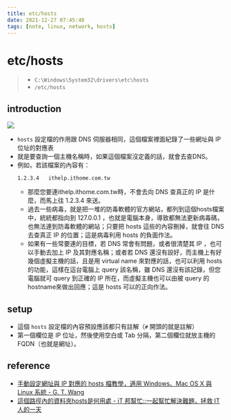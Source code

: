 ```yaml
---
title: etc/hosts
date: 2021-12-27 07:45:40
tags: [note, linux, network, hosts]
---
```


# etc/hosts
> - `C:\Windows\System32\drivers\etc\hosts`
> - `/etc/hosts`

<!--more-->
## introduction
![](https://i.imgur.com/RVpOChf.png)
- `hosts` 設定檔的作用跟 DNS 伺服器相同，這個檔案裡面紀錄了一些網址與 IP 位址的對應表
- 就是要查詢一個主機名稱時，如果這個檔案沒定義的話，就會去查DNS。
- 例如，若該檔案的內容有：
    ```
    1.2.3.4   ithelp.ithome.com.tw
    ```
    * 那麼您要連ithelp.ithome.com.tw時，不會去向 DNS 查真正的 IP 是什麼，而馬上往 1.2.3.4 來送。
    * 過去一些病毒，就是把一堆的防毒軟體的官方網站，都列到這個hosts檔案中，統統都指向到 127.0.0.1 ，也就是電腦本身，導致都無法更新病毒碼，也無法連到防毒軟體的網站；只要把 hosts 這些的內容刪掉，就會往 DNS 去查真正 IP 的位置；這是病毒利用 hosts 的負面作法。
    * 如果有一些常要連的目標，若 DNS 常會有問題，或者很清楚其 IP ，也可以手動去加上 IP 及其對應名稱；或者若 DNS 還沒有設好，而主機上有好幾個虛擬主機的話，且是用 virtual name 來對應的話，也可以利用 hosts 的功能，這樣在這台電腦上 query 該名稱，雖 DNS 還沒有該記錄，但您電腦就可 query 到正確的 IP 所在，而虛擬主機也可以由被 query 的hostname來做出回應；這是 hosts 可以的正向作法。

## setup
- 這個 `hosts` 設定檔的內容預設應該都只有註解（`#` 開頭的就是註解）
- 第一個欄位是 IP 位址，然後使用空白或 Tab 分隔，第二個欄位就放主機的 FQDN（也就是網址）。


## reference
- [手動設定網址與 IP 對應的 hosts 檔教學，適用 Windows、Mac OS X 與 Linux 系統 - G. T. Wang](https://blog.gtwang.org/windows/windows-linux-hosts-file-configuration/)
- [這個路徑內的資料夾hosts是何用處 - iT 邦幫忙::一起幫忙解決難題，拯救 IT 人的一天](https://ithelp.ithome.com.tw/questions/10014713)